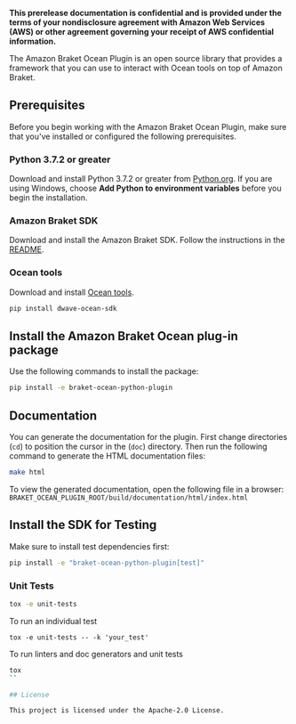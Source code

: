 **This prerelease documentation is confidential and is provided under the terms of your nondisclosure agreement with Amazon Web Services (AWS) or other agreement governing your receipt of AWS confidential information.**

The Amazon Braket Ocean Plugin is an open source library that provides a framework that you can use to interact with Ocean tools on top of Amazon Braket.

## Prerequisites
Before you begin working with the Amazon Braket Ocean Plugin, make sure that you've installed or configured the following prerequisites.

### Python 3.7.2 or greater
Download and install Python 3.7.2 or greater from [Python.org](https://www.python.org/downloads/).
If you are using Windows, choose **Add Python to environment variables** before you begin the installation.

### Amazon Braket SDK
Download and install the Amazon Braket SDK. Follow the instructions in the [README](https://github.com/aws/braket-python-sdk/blob/master/README.md).

### Ocean tools
Download and install [Ocean tools](https://docs.ocean.dwavesys.com/en/latest/overview/install.html).
```bash
pip install dwave-ocean-sdk
```

## Install the Amazon Braket Ocean plug-in package
Use the following commands to install the package:

```bash
pip install -e braket-ocean-python-plugin
```

## Documentation
You can generate the documentation for the plugin. First change directories (`cd`) to position the cursor in the (`doc`) directory.
Then run the following command to generate the HTML documentation files:

```bash
make html
```

To view the generated documentation, open the following file in a browser:
`BRAKET_OCEAN_PLUGIN_ROOT/build/documentation/html/index.html`

## Install the SDK for Testing
Make sure to install test dependencies first:
```bash
pip install -e "braket-ocean-python-plugin[test]"
```

### Unit Tests
```bash
tox -e unit-tests
```

To run an individual test
```
tox -e unit-tests -- -k 'your_test'
```

To run linters and doc generators and unit tests
```bash
tox
``

## License

This project is licensed under the Apache-2.0 License.

